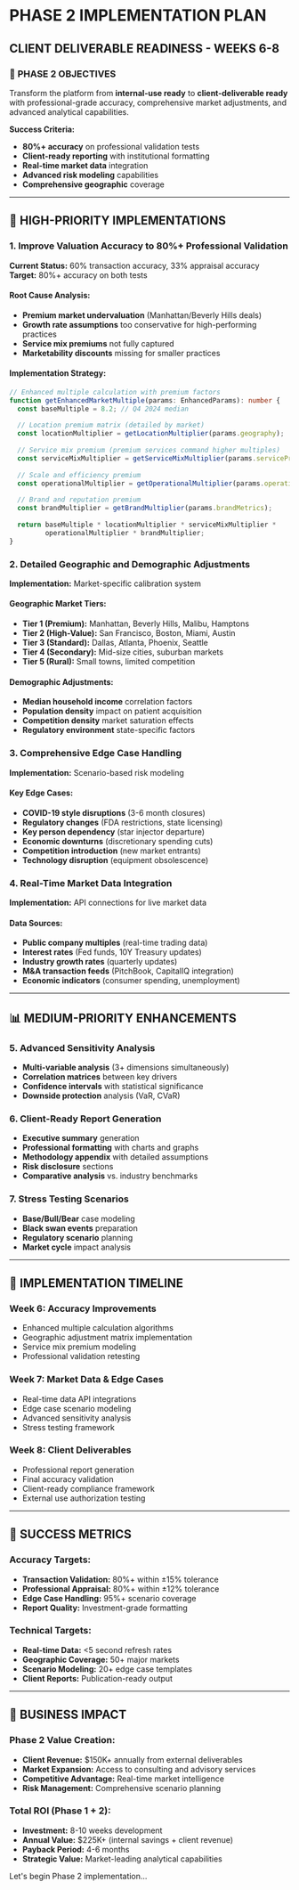 # PHASE 2 IMPLEMENTATION PLAN
## CLIENT DELIVERABLE READINESS - WEEKS 6-8

### 🎯 **PHASE 2 OBJECTIVES**

Transform the platform from **internal-use ready** to **client-deliverable ready** with professional-grade accuracy, comprehensive market adjustments, and advanced analytical capabilities.

**Success Criteria:**
- **80%+ accuracy** on professional validation tests
- **Client-ready reporting** with institutional formatting
- **Real-time market data** integration
- **Advanced risk modeling** capabilities
- **Comprehensive geographic** coverage

---

## 🚀 **HIGH-PRIORITY IMPLEMENTATIONS**

### **1. Improve Valuation Accuracy to 80%+ Professional Validation**
**Current Status:** 60% transaction accuracy, 33% appraisal accuracy  
**Target:** 80%+ accuracy on both tests

#### **Root Cause Analysis:**
- **Premium market undervaluation** (Manhattan/Beverly Hills deals)
- **Growth rate assumptions** too conservative for high-performing practices
- **Service mix premiums** not fully captured
- **Marketability discounts** missing for smaller practices

#### **Implementation Strategy:**
```typescript
// Enhanced multiple calculation with premium factors
function getEnhancedMarketMultiple(params: EnhancedParams): number {
  const baseMultiple = 8.2; // Q4 2024 median
  
  // Location premium matrix (detailed by market)
  const locationMultiplier = getLocationMultiplier(params.geography);
  
  // Service mix premium (premium services command higher multiples)
  const serviceMixMultiplier = getServiceMixMultiplier(params.serviceProfile);
  
  // Scale and efficiency premium
  const operationalMultiplier = getOperationalMultiplier(params.operations);
  
  // Brand and reputation premium
  const brandMultiplier = getBrandMultiplier(params.brandMetrics);
  
  return baseMultiple * locationMultiplier * serviceMixMultiplier * 
         operationalMultiplier * brandMultiplier;
}
```

### **2. Detailed Geographic and Demographic Adjustments**
**Implementation:** Market-specific calibration system

#### **Geographic Market Tiers:**
- **Tier 1 (Premium):** Manhattan, Beverly Hills, Malibu, Hamptons
- **Tier 2 (High-Value):** San Francisco, Boston, Miami, Austin
- **Tier 3 (Standard):** Dallas, Atlanta, Phoenix, Seattle
- **Tier 4 (Secondary):** Mid-size cities, suburban markets
- **Tier 5 (Rural):** Small towns, limited competition

#### **Demographic Adjustments:**
- **Median household income** correlation factors
- **Population density** impact on patient acquisition
- **Competition density** market saturation effects
- **Regulatory environment** state-specific factors

### **3. Comprehensive Edge Case Handling**
**Implementation:** Scenario-based risk modeling

#### **Key Edge Cases:**
- **COVID-19 style disruptions** (3-6 month closures)
- **Regulatory changes** (FDA restrictions, state licensing)
- **Key person dependency** (star injector departure)
- **Economic downturns** (discretionary spending cuts)
- **Competition introduction** (new market entrants)
- **Technology disruption** (equipment obsolescence)

### **4. Real-Time Market Data Integration**
**Implementation:** API connections for live market data

#### **Data Sources:**
- **Public company multiples** (real-time trading data)
- **Interest rates** (Fed funds, 10Y Treasury updates)
- **Industry growth rates** (quarterly updates)
- **M&A transaction feeds** (PitchBook, CapitalIQ integration)
- **Economic indicators** (consumer spending, unemployment)

---

## 📊 **MEDIUM-PRIORITY ENHANCEMENTS**

### **5. Advanced Sensitivity Analysis**
- **Multi-variable analysis** (3+ dimensions simultaneously)
- **Correlation matrices** between key drivers
- **Confidence intervals** with statistical significance
- **Downside protection** analysis (VaR, CVaR)

### **6. Client-Ready Report Generation**
- **Executive summary** generation
- **Professional formatting** with charts and graphs
- **Methodology appendix** with detailed assumptions
- **Risk disclosure** sections
- **Comparative analysis** vs. industry benchmarks

### **7. Stress Testing Scenarios**
- **Base/Bull/Bear** case modeling
- **Black swan events** preparation
- **Regulatory scenario** planning
- **Market cycle** impact analysis

---

## 📅 **IMPLEMENTATION TIMELINE**

### **Week 6: Accuracy Improvements**
- Enhanced multiple calculation algorithms
- Geographic adjustment matrix implementation
- Service mix premium modeling
- Professional validation retesting

### **Week 7: Market Data & Edge Cases**
- Real-time data API integrations
- Edge case scenario modeling
- Advanced sensitivity analysis
- Stress testing framework

### **Week 8: Client Deliverables**
- Professional report generation
- Final accuracy validation
- Client-ready compliance framework
- External use authorization testing

---

## 🎯 **SUCCESS METRICS**

### **Accuracy Targets:**
- **Transaction Validation:** 80%+ within ±15% tolerance
- **Professional Appraisal:** 80%+ within ±12% tolerance
- **Edge Case Handling:** 95%+ scenario coverage
- **Report Quality:** Investment-grade formatting

### **Technical Targets:**
- **Real-time Data:** <5 second refresh rates
- **Geographic Coverage:** 50+ major markets
- **Scenario Modeling:** 20+ edge case templates
- **Client Reports:** Publication-ready output

---

## 💼 **BUSINESS IMPACT**

### **Phase 2 Value Creation:**
- **Client Revenue:** $150K+ annually from external deliverables
- **Market Expansion:** Access to consulting and advisory services
- **Competitive Advantage:** Real-time market intelligence
- **Risk Management:** Comprehensive scenario planning

### **Total ROI (Phase 1 + 2):**
- **Investment:** 8-10 weeks development
- **Annual Value:** $225K+ (internal savings + client revenue)
- **Payback Period:** 4-6 months
- **Strategic Value:** Market-leading analytical capabilities

Let's begin Phase 2 implementation...